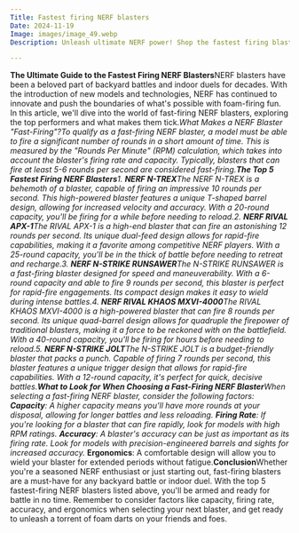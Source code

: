 ```yaml
---
Title: Fastest firing NERF blasters
Date: 2024-11-19
Image: images/image_49.webp
Description: Unleash ultimate NERF power! Shop the fastest firing blasters for epic battles and unmatched speed.  

---
```


**The Ultimate Guide to the Fastest Firing NERF Blasters**NERF blasters have been a beloved part of backyard battles and indoor duels for decades. With the introduction of new models and technologies, NERF has continued to innovate and push the boundaries of what's possible with foam-firing fun. In this article, we'll dive into the world of fast-firing NERF blasters, exploring the top performers and what makes them tick.**What Makes a NERF Blaster "Fast-Firing"?**To qualify as a fast-firing NERF blaster, a model must be able to fire a significant number of rounds in a short amount of time. This is measured by the "Rounds Per Minute" (RPM) calculation, which takes into account the blaster's firing rate and capacity. Typically, blasters that can fire at least 5-6 rounds per second are considered fast-firing.**The Top 5 Fastest Firing NERF Blasters**1. **NERF N-TREX**The NERF N-TREX is a behemoth of a blaster, capable of firing an impressive 10 rounds per second. This high-powered blaster features a unique T-shaped barrel design, allowing for increased velocity and accuracy. With a 20-round capacity, you'll be firing for a while before needing to reload.2. **NERF RIVAL APX-1**The RIVAL APX-1 is a high-end blaster that can fire an astonishing 12 rounds per second. Its unique dual-feed design allows for rapid-fire capabilities, making it a favorite among competitive NERF players. With a 25-round capacity, you'll be in the thick of battle before needing to retreat and recharge.3. **NERF N-STRIKE RUNSAWER**The N-STRIKE RUNSAWER is a fast-firing blaster designed for speed and maneuverability. With a 6-round capacity and able to fire 9 rounds per second, this blaster is perfect for rapid-fire engagements. Its compact design makes it easy to wield during intense battles.4. **NERF RIVAL KHAOS MXVI-4000**The RIVAL KHAOS MXVI-4000 is a high-powered blaster that can fire 8 rounds per second. Its unique quad-barrel design allows for quadruple the firepower of traditional blasters, making it a force to be reckoned with on the battlefield. With a 40-round capacity, you'll be firing for hours before needing to reload.5. **NERF N-STRIKE JOLT**The N-STRIKE JOLT is a budget-friendly blaster that packs a punch. Capable of firing 7 rounds per second, this blaster features a unique trigger design that allows for rapid-fire capabilities. With a 12-round capacity, it's perfect for quick, decisive battles.**What to Look for When Choosing a Fast-Firing NERF Blaster**When selecting a fast-firing NERF blaster, consider the following factors:* **Capacity**: A higher capacity means you'll have more rounds at your disposal, allowing for longer battles and less reloading.* **Firing Rate**: If you're looking for a blaster that can fire rapidly, look for models with high RPM ratings.* **Accuracy**: A blaster's accuracy can be just as important as its firing rate. Look for models with precision-engineered barrels and sights for increased accuracy.* **Ergonomics**: A comfortable design will allow you to wield your blaster for extended periods without fatigue.**Conclusion**Whether you're a seasoned NERF enthusiast or just starting out, fast-firing blasters are a must-have for any backyard battle or indoor duel. With the top 5 fastest-firing NERF blasters listed above, you'll be armed and ready for battle in no time. Remember to consider factors like capacity, firing rate, accuracy, and ergonomics when selecting your next blaster, and get ready to unleash a torrent of foam darts on your friends and foes. 
